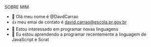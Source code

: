 SOBRE MIM

- 👋 Olá meu nome é @DavdCarrao 
- :+1: meu emai de contato é david.carrao@escola.pr.gov.br
-  👀 Estou interessado em programar novas linguagens 
- 🌱 Eu estou aprendendo a programar recentemente a linguagem de JavaScript e Scrat


<!---
DavidCarrao/DavidCarrao is a ✨ special ✨ repository because its `README.md` (this file) appears on your GitHub profile.
You can click the Preview link to take a look at your changes.
--->
